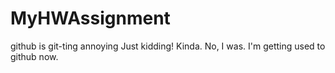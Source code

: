 # MyHWAssignment

github is git-ting annoying
Just kidding! Kinda.
No, I was.
I'm getting used to github now.
